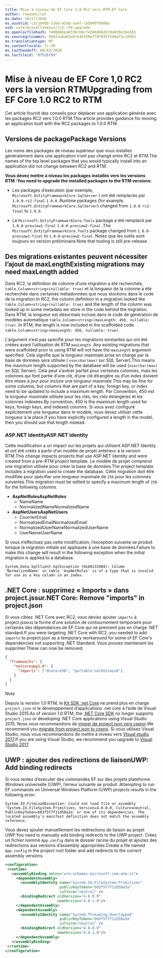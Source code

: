 ```yaml
---
title: Mise à niveau de EF Core 1,0 RC2 vers RTM-EF Core
author: rowanmiller
ms.date: 10/27/2016
ms.assetid: c3c1940b-136d-45d8-aa4f-cb5040f8980a
uid: core/miscellaneous/rc2-rtm-upgrade
ms.openlocfilehash: f496806ea6330c60cf43068882b7de839e18e383
ms.sourcegitcommit: 949faaba02e07e44359e77d7935f540af5c32093
ms.translationtype: MT
ms.contentlocale: fr-FR
ms.lasthandoff: 08/03/2020
ms.locfileid: "87526769"
---
```

# <a name="upgrading-from-ef-core-10-rc2-to-rtm"></a><span data-ttu-id="a1aeb-102">Mise à niveau de EF Core 1,0 RC2 vers la version RTM</span><span class="sxs-lookup"><span data-stu-id="a1aeb-102">Upgrading from EF Core 1.0 RC2 to RTM</span></span>

<span data-ttu-id="a1aeb-103">Cet article fournit des conseils pour déplacer une application générée avec les packages RC2 vers 1.0.0 RTM.</span><span class="sxs-lookup"><span data-stu-id="a1aeb-103">This article provides guidance for moving an application built with the RC2 packages to 1.0.0 RTM.</span></span>

## <a name="package-versions"></a><span data-ttu-id="a1aeb-104">Versions de package</span><span class="sxs-lookup"><span data-stu-id="a1aeb-104">Package Versions</span></span>

<span data-ttu-id="a1aeb-105">Les noms des packages de niveau supérieur que vous installez généralement dans une application n’ont pas changé entre RC2 et RTM.</span><span class="sxs-lookup"><span data-stu-id="a1aeb-105">The names of the top level packages that you would typically install into an application did not change between RC2 and RTM.</span></span>

<span data-ttu-id="a1aeb-106">**Vous devez mettre à niveau les packages installés vers les versions RTM :**</span><span class="sxs-lookup"><span data-stu-id="a1aeb-106">**You need to upgrade the installed packages to the RTM versions:**</span></span>

* <span data-ttu-id="a1aeb-107">Les packages d’exécution (par exemple, `Microsoft.EntityFrameworkCore.SqlServer` ) ont été remplacés par `1.0.0-rc2-final` `1.0.0` .</span><span class="sxs-lookup"><span data-stu-id="a1aeb-107">Runtime packages (for example, `Microsoft.EntityFrameworkCore.SqlServer`) changed from `1.0.0-rc2-final` to `1.0.0`.</span></span>

* <span data-ttu-id="a1aeb-108">Le `Microsoft.EntityFrameworkCore.Tools` package a été remplacé par `1.0.0-preview1-final` `1.0.0-preview2-final` .</span><span class="sxs-lookup"><span data-stu-id="a1aeb-108">The `Microsoft.EntityFrameworkCore.Tools` package changed from `1.0.0-preview1-final` to `1.0.0-preview2-final`.</span></span> <span data-ttu-id="a1aeb-109">Notez que les outils sont toujours en version préliminaire.</span><span class="sxs-lookup"><span data-stu-id="a1aeb-109">Note that tooling is still pre-release.</span></span>

## <a name="existing-migrations-may-need-maxlength-added"></a><span data-ttu-id="a1aeb-110">Des migrations existantes peuvent nécessiter l’ajout de maxLength</span><span class="sxs-lookup"><span data-stu-id="a1aeb-110">Existing migrations may need maxLength added</span></span>

<span data-ttu-id="a1aeb-111">Dans RC2, la définition de colonne d’une migration a été recherchée, `table.Column<string>(nullable: true)` et la longueur de la colonne a été recherchée dans certaines métadonnées que nous stockons dans le code de la migration.</span><span class="sxs-lookup"><span data-stu-id="a1aeb-111">In RC2, the column definition in a migration looked like `table.Column<string>(nullable: true)` and the length of the column was looked up in some metadata we store in the code behind the migration.</span></span> <span data-ttu-id="a1aeb-112">Dans RTM, la longueur est désormais incluse dans le code de génération de modèles automatique `table.Column<string>(maxLength: 450, nullable: true)` .</span><span class="sxs-lookup"><span data-stu-id="a1aeb-112">In RTM, the length is now included in the scaffolded code `table.Column<string>(maxLength: 450, nullable: true)`.</span></span>

<span data-ttu-id="a1aeb-113">L’argument n’est pas spécifié pour les migrations existantes qui ont été créées avant l’utilisation de RTM `maxLength` .</span><span class="sxs-lookup"><span data-stu-id="a1aeb-113">Any existing migrations that were scaffolded prior to using RTM will not have the `maxLength` argument specified.</span></span> <span data-ttu-id="a1aeb-114">Cela signifie que la longueur maximale prise en charge par la base de données sera utilisée ( `nvarchar(max)` sur SQL Server).</span><span class="sxs-lookup"><span data-stu-id="a1aeb-114">This means the maximum length supported by the database will be used (`nvarchar(max)` on SQL Server).</span></span> <span data-ttu-id="a1aeb-115">Cela peut s’avérer parfait pour certaines colonnes, mais les colonnes qui font partie d’une clé, d’une clé étrangère ou d’un index doivent être mises à jour pour inclure une longueur maximale.</span><span class="sxs-lookup"><span data-stu-id="a1aeb-115">This may be fine for some columns, but columns that are part of a key, foreign key, or index need to be updated to include a maximum length.</span></span> <span data-ttu-id="a1aeb-116">Par Convention, 450 est la longueur maximale utilisée pour les clés, les clés étrangères et les colonnes indexées.</span><span class="sxs-lookup"><span data-stu-id="a1aeb-116">By convention, 450 is the maximum length used for keys, foreign keys, and indexed columns.</span></span> <span data-ttu-id="a1aeb-117">Si vous avez configuré explicitement une longueur dans le modèle, vous devez utiliser cette longueur à la place.</span><span class="sxs-lookup"><span data-stu-id="a1aeb-117">If you have explicitly configured a length in the model, then you should use that length instead.</span></span>

### <a name="aspnet-identity"></a><span data-ttu-id="a1aeb-118">ASP.NET Identity</span><span class="sxs-lookup"><span data-stu-id="a1aeb-118">ASP.NET Identity</span></span>

<span data-ttu-id="a1aeb-119">Cette modification a un impact sur les projets qui utilisent ASP.NET Identity et ont été créés à partir d’un modèle de projet antérieur à la version RTM.</span><span class="sxs-lookup"><span data-stu-id="a1aeb-119">This change impacts projects that use ASP.NET Identity and were created from a pre-RTM project template.</span></span> <span data-ttu-id="a1aeb-120">Le modèle de projet comprend une migration utilisée pour créer la base de données.</span><span class="sxs-lookup"><span data-stu-id="a1aeb-120">The project template includes a migration used to create the database.</span></span> <span data-ttu-id="a1aeb-121">Cette migration doit être modifiée pour spécifier une longueur maximale de `256` pour les colonnes suivantes.</span><span class="sxs-lookup"><span data-stu-id="a1aeb-121">This migration must be edited to specify a maximum length of `256` for the following columns.</span></span>

* <span data-ttu-id="a1aeb-122">**AspNetRoles**</span><span class="sxs-lookup"><span data-stu-id="a1aeb-122">**AspNetRoles**</span></span>
  * <span data-ttu-id="a1aeb-123">Name</span><span class="sxs-lookup"><span data-stu-id="a1aeb-123">Name</span></span>
  * <span data-ttu-id="a1aeb-124">NormalizedName</span><span class="sxs-lookup"><span data-stu-id="a1aeb-124">NormalizedName</span></span>
* <span data-ttu-id="a1aeb-125">**AspNetUsers**</span><span class="sxs-lookup"><span data-stu-id="a1aeb-125">**AspNetUsers**</span></span>
  * <span data-ttu-id="a1aeb-126">Courrier</span><span class="sxs-lookup"><span data-stu-id="a1aeb-126">Email</span></span>
  * <span data-ttu-id="a1aeb-127">NormalizedEmail</span><span class="sxs-lookup"><span data-stu-id="a1aeb-127">NormalizedEmail</span></span>
  * <span data-ttu-id="a1aeb-128">NormalizedUserName</span><span class="sxs-lookup"><span data-stu-id="a1aeb-128">NormalizedUserName</span></span>
  * <span data-ttu-id="a1aeb-129">UserName</span><span class="sxs-lookup"><span data-stu-id="a1aeb-129">UserName</span></span>

<span data-ttu-id="a1aeb-130">Si vous n’effectuez pas cette modification, l’exception suivante se produit lorsque la migration initiale est appliquée à une base de données.</span><span class="sxs-lookup"><span data-stu-id="a1aeb-130">Failure to make this change will result in the following exception when the initial migration is applied to a database.</span></span>

``` Console
System.Data.SqlClient.SqlException (0x80131904): Column 'NormalizedName' in table 'AspNetRoles' is of a type that is invalid for use as a key column in an index.
```

## <a name="net-core-remove-imports-in-projectjson"></a><span data-ttu-id="a1aeb-131">.NET Core : supprimez « Imports » dans project.jssur</span><span class="sxs-lookup"><span data-stu-id="a1aeb-131">.NET Core: Remove "imports" in project.json</span></span>

<span data-ttu-id="a1aeb-132">Si vous ciblez .NET Core avec RC2, vous deviez ajouter `imports` à project.jssous la forme d’une solution de contournement temporaire pour certaines des dépendances de EF Core qui ne prennent pas en charge .NET standard.</span><span class="sxs-lookup"><span data-stu-id="a1aeb-132">If you were targeting .NET Core with RC2, you needed to add `imports` to project.json as a temporary workaround for some of EF Core's dependencies not supporting .NET Standard.</span></span> <span data-ttu-id="a1aeb-133">Vous pouvez maintenant les supprimer.</span><span class="sxs-lookup"><span data-stu-id="a1aeb-133">These can now be removed.</span></span>

``` json
{
  "frameworks": {
    "netcoreapp1.0": {
      "imports": ["dnxcore50", "portable-net451+win8"]
    }
  }
}
```

> [!NOTE]  
> <span data-ttu-id="a1aeb-134">Depuis la version 1,0 RTM, le [Kit SDK .net Core](https://www.microsoft.com/net/download/core) ne prend plus en charge `project.json` ni le développement d’applications .net core à l’aide de Visual Studio 2015.</span><span class="sxs-lookup"><span data-stu-id="a1aeb-134">As of version 1.0 RTM, the [.NET Core SDK](https://www.microsoft.com/net/download/core) no longer supports `project.json` or developing .NET Core applications using Visual Studio 2015.</span></span> <span data-ttu-id="a1aeb-135">Nous vous recommandons de [migrer de project.json vers csproj](/dotnet/articles/core/migration/).</span><span class="sxs-lookup"><span data-stu-id="a1aeb-135">We recommend you [migrate from project.json to csproj](/dotnet/articles/core/migration/).</span></span> <span data-ttu-id="a1aeb-136">Si vous utilisez Visual Studio, nous vous recommandons de mettre à niveau vers [Visual studio 2017](https://www.visualstudio.com/downloads/).</span><span class="sxs-lookup"><span data-stu-id="a1aeb-136">If you are using Visual Studio, we recommend you upgrade to [Visual Studio 2017](https://www.visualstudio.com/downloads/).</span></span>

## <a name="uwp-add-binding-redirects"></a><span data-ttu-id="a1aeb-137">UWP : ajouter des redirections de liaison</span><span class="sxs-lookup"><span data-stu-id="a1aeb-137">UWP: Add binding redirects</span></span>

<span data-ttu-id="a1aeb-138">Si vous tentez d’exécuter des commandes EF sur des projets plateforme Windows universelle (UWP), l’erreur suivante se produit :</span><span class="sxs-lookup"><span data-stu-id="a1aeb-138">Attempting to run EF commands on Universal Windows Platform (UWP) projects results in the following error:</span></span>

```output
System.IO.FileLoadException: Could not load file or assembly 'System.IO.FileSystem.Primitives, Version=4.0.0.0, Culture=neutral, PublicKeyToken=b03f5f7f11d50a3a' or one of its dependencies. The located assembly's manifest definition does not match the assembly reference.
```

<span data-ttu-id="a1aeb-139">Vous devez ajouter manuellement les redirections de liaison au projet UWP.</span><span class="sxs-lookup"><span data-stu-id="a1aeb-139">You need to manually add binding redirects to the UWP project.</span></span> <span data-ttu-id="a1aeb-140">Créez un fichier nommé `App.config` dans le dossier racine du projet et ajoutez des redirections aux versions d’assembly appropriées.</span><span class="sxs-lookup"><span data-stu-id="a1aeb-140">Create a file named `App.config` in the project root folder and add redirects to the correct assembly versions.</span></span>

```xml
<configuration>
 <runtime>
   <assemblyBinding xmlns="urn:schemas-microsoft-com:asm.v1">
     <dependentAssembly>
       <assemblyIdentity name="System.IO.FileSystem.Primitives"
                         publicKeyToken="b03f5f7f11d50a3a"
                         culture="neutral" />
       <bindingRedirect oldVersion="4.0.0.0"
                        newVersion="4.0.1.0"/>
     </dependentAssembly>
     <dependentAssembly>
       <assemblyIdentity name="System.Threading.Overlapped"
                         publicKeyToken="b03f5f7f11d50a3a"
                         culture="neutral" />
       <bindingRedirect oldVersion="4.0.0.0"
                        newVersion="4.0.1.0"/>
     </dependentAssembly>
   </assemblyBinding>
 </runtime>
</configuration>
```
